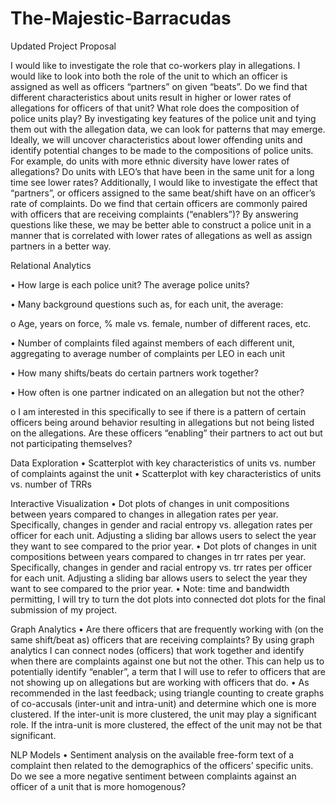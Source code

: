 # The-Majestic-Barracudas
Updated Project Proposal

I would like to investigate the role that co-workers play in allegations. I would like to look into both the role of the unit to which an officer is assigned as well as officers “partners” on given “beats”. Do we find that different characteristics about units result in higher or lower rates of allegations for officers of that unit? What role does the composition of police units play? By investigating key features of the police unit and tying them out with the allegation data, we can look for patterns that may emerge. Ideally, we will uncover characteristics about lower offending units and identify potential changes to be made to the compositions of police units. For example, do units with more ethnic diversity have lower rates of allegations? Do units with LEO’s that have been in the same unit for a long time see lower rates? Additionally, I would like to investigate the effect that “partners”, or officers assigned to the same beat/shift have on an officer’s rate of complaints. Do we find that certain officers are commonly paired with officers that are receiving complaints (“enablers”)? By answering questions like these, we may be better able to construct a police unit in a manner that is correlated with lower rates of allegations as well as assign partners in a better way.

Relational Analytics

•	How large is each police unit? The average police units?

•	Many background questions such as, for each unit, the average:

  o	Age, years on force, % male vs. female, number of different races, etc.
  
•	Number of complaints filed against members of each different unit, aggregating to average number of complaints per LEO in each unit

•	How many shifts/beats do certain partners work together?

•	How often is one partner indicated on an allegation but not the other?

  o	I am interested in this specifically to see if there is a pattern of certain officers being around behavior resulting in allegations but not being listed on the allegations. Are these officers “enabling” their partners to act out but not participating themselves?

Data Exploration
•	Scatterplot with key characteristics of units vs. number of complaints against the unit
•	Scatterplot with key characteristics of units vs. number of TRRs

Interactive Visualization
•	Dot plots of changes in unit compositions between years compared to changes in allegation rates per year. Specifically, changes in gender and racial entropy vs. allegation rates per officer for each unit. Adjusting a sliding bar allows users to select the year they want to see compared to the prior year.
•	Dot plots of changes in unit compositions between years compared to changes in trr rates per year. Specifically, changes in gender and racial entropy vs. trr rates per officer for each unit. Adjusting a sliding bar allows users to select the year they want to see compared to the prior year.
•	Note: time and bandwidth permitting, I will try to turn the dot plots into connected dot plots for the final submission of my project.

Graph Analytics
•	Are there officers that are frequently working with (on the same shift/beat as) officers that are receiving complaints? By using graph analytics I can connect nodes (officers) that work together and identify when there are complaints against one but not the other. This can help us to potentially identify “enabler”, a term that I will use to refer to officers that are not showing up on allegations but are working with officers that do.
•	As recommended in the last feedback; using triangle counting to create graphs of co-accusals (inter-unit and intra-unit) and determine which one is more clustered. If the inter-unit is more clustered, the unit may play a significant role. If the intra-unit is more clustered, the effect of the unit may not be that significant.

NLP Models
•	Sentiment analysis on the available free-form text of a complaint then related to the demographics of the officers’ specific units. Do we see a more negative sentiment between complaints against an officer of a unit that is more homogenous? 


